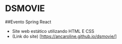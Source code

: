 # DSMOVIE
##Evento Spring React
- Site web estático utilizando HTML E CSS
- (Link do site) [https://ancaroline.github.io/dsmovie/]
